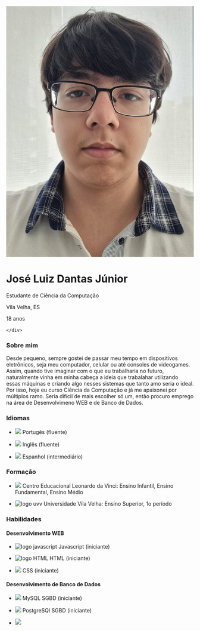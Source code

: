 <html>

<head>
  <meta charset="utf-8">
  <meta name="viewport" content="width=device-width">
  <title>replit</title>
  <link href="style.css" rel="stylesheet" type="text/css" />
  <link href="https://www.w3schools.com/w3css/4/w3.css" rel="stylesheet">
</head>

<body>
  <div id = "div1">
    <div class = "div2">
      <div class= "areafoto">
      <img id = "foto" src="imagens/foto.jpeg">
      </div>
      <div>  
        <h1>José Luiz Dantas Júnior</h1>
        <p>Estudante de Ciência da Computação</p>
        <p>Vila Velha, ES</p>
        <p>18 anos</p>
      </div>
       
      
    </div>
      
  <div class = "div3"> 
  <h3 class = "titulo">Sobre mim</h3>
  <p>Desde pequeno, sempre gostei de passar meu tempo em dispositivos eletrônicos, seja meu computador, celular ou até consoles de videogames. Assim, quando tive imaginar com o que eu trabalharia no futuro, naturalmente vinha em minha cabeça a ideia que trabalahar utilizando essas máquinas e criando algo nesses sistemas que tanto amo seria o ideal. Por isso, hoje eu curso Ciência da Computação e já me apaixonei por múltiplos ramo. Seria difícil de mais escolher só um, então procuro emprego na área de Desenvolvimeno WEB e de Banco de Dados.</p>
  <h3 class = "titulo">Idiomas</h3>
    <ul>
      <li>
        <p>
        <img class = "logomenor" src= "https://imagepng.org/wp-content/uploads/2017/04/bandeira-do-brasil-768x538.png">
      Portugês (fluente)
        </p>
      </li>
      <li>
        <p>
        <img class = "logomenor" src= "https://imagepng.org/wp-content/uploads/2017/05/bandeira-dos-estados-unidos-eua-768x404.png">  
      Inglês (fluente)
        </p> 
      </li>
      <li>
        <p>
        <img class = "logomenor" src= "https://imagepng.org/wp-content/uploads/2017/09/bandeira-espanha.png">  
      Espanhol (intermediário)
        </p>
      </li>
    </ul>
  <h3 class = "titulo">Formação</h3>
    <ul>
      <li>
        <p>
        <img class = "logomenor" src = "https://seeklogo.com/images/C/centro-educacional-leonardo-da-vinci-logo-5FD9100DBC-seeklogo.com.png">
        Centro Educacional Leonardo da Vinci: Ensino Infantil, Ensino Fundamental, Ensino Médio
        </p>
      </li>
      <li>
        <p>
        <img class = "logomenor" src="https://apprecs.org/gp/images/app-icons/300/5d/com.phidelis.uvv.android.jpg" alt="logo uvv">
        Universidade Vila Velha: Ensino Superior, 1o período
        </p>
      </li> 
    </ul>
  <h3 class = "titulo">Habilidades</h3>
    <div class = "habilidades">  
      <div id = "web">
    <h4 class = "subtitulo">Desenvolvimento WEB</h4>
      <ul>
        <li>
          <p>
          <img class = "logomenor" src = "https://upload.wikimedia.org/wikipedia/commons/thumb/9/99/Unofficial_JavaScript_logo_2.svg/2048px-Unofficial_JavaScript_logo_2.svg.png" alt = "logo javascript">
          Javascript (iniciante)
          </p>
        </li>
        <li>
          <p>
          <img class = "logomenor" src= "https://logodownload.org/wp-content/uploads/2016/10/html5-logo-10.png" alt = "logo HTML">
          HTML (iniciante)
          </p>
        </li>
        <li>
          <p>
          <img class = "logomenor" src= "https://upload.wikimedia.org/wikipedia/commons/thumb/6/62/CSS3_logo.svg/512px-CSS3_logo.svg.png">
          CSS (iniciante)
          </p>
        </li>
     </ul>   
     </div>
      <div id = "BD">
    <h4 class = "subtitulo">Desenvolvimento de Banco de Dados</h4>
      <ul> 
        <li>
          <p>
          <img class = "logomenor" src = "https://georgegli.github.io/images/skills/mysql_database_logo_data_base-512.png">
          MySQL SGBD (iniciante)
          </p>
        </li>
        <li>
          <p>
          <img class = "logomenor" src= "https://cdn.freebiesupply.com/logos/thumbs/2x/postgresql-logo.png">
      PostgreSQl SGBD (iniciante)
          </p> 
        </li> 
        <li>
          <p>
          <img class = "logomenor" src =                "https://iconape.com/wp-content/png_logo_vector/mariadb.png"
          MariaDB SGBD (iniciante)
          </p> 
        </li> 
      </ul> 
    </div>
  </div>

   
  </div>
 </div>    
  <script src="script.js"></script>
</body>

</html>
